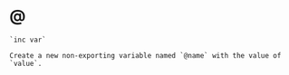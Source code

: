 # @ <name> <value>

	`inc var`

	Create a new non-exporting variable named `@name` with the value of `value`.
